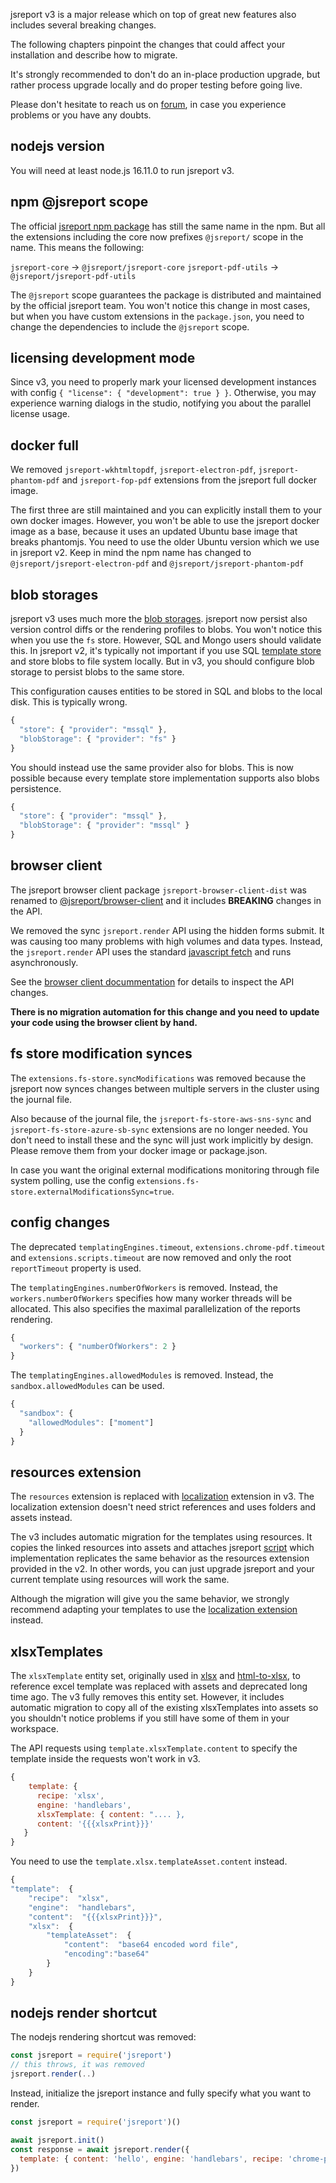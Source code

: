 jsreport v3 is a major release which on top of great new features also includes several breaking changes.

The following chapters pinpoint the changes that could affect your installation and describe how to migrate.

It's strongly recommended to don't do an in-place production upgrade, but rather process upgrade locally and do proper testing before going live.

Please don't hesitate to reach us on [forum](https://forum.jsreport.net), in case you experience problems or you have any doubts.

## nodejs version
You will need at least node.js 16.11.0 to run jsreport v3.

## npm @jsreport scope
The official [jsreport npm package](https://www.npmjs.com/package/jsreport) has still the same name in the npm. But all the extensions including the core now prefixes `@jsreport/` scope in the name. This means the following:

`jsreport-core` -> `@jsreport/jsreport-core`
`jsreport-pdf-utils` -> `@jsreport/jsreport-pdf-utils`

The `@jsreport` scope guarantees the package is distributed and maintained by the official jsreport team.
You won't notice this change in most cases, but when you have custom extensions in the `package.json`, you need to change the dependencies to include the `@jsreport` scope.

## licensing development mode
Since v3, you need to properly mark your licensed development instances with config `{ "license": { "development": true } }`. Otherwise, you may experience warning dialogs in the studio, notifying you about the parallel license usage.

## docker full
We removed `jsreport-wkhtmltopdf`, `jsreport-electron-pdf`, `jsreport-phantom-pdf` and `jsreport-fop-pdf`  extensions from the jsreport full docker image.  

The first three are still maintained and you can explicitly install them to your own docker images. However, you won't be able to use the jsreport docker image as a base, because it uses an updated Ubuntu base image that breaks phantomjs. You need to use the older Ubuntu version which we use in jsreport v2. Keep in mind the npm name has changed to `@jsreport/jsreport-electron-pdf` and `@jsreport/jsreport-phantom-pdf`

## blob storages
jsreport v3 uses much more the [blob storages](/learn/blob-storages).  jsreport now persist also version control diffs or the rendering profiles to blobs. You won't notice this when you use the `fs` store. However, SQL and Mongo users should validate this. In jsreport v2, it's typically not important if you use SQL [template store](/learn/template-stores) and store blobs to file system locally. But in v3, you should configure blob storage to persist blobs to the same store.

This configuration causes entities to be stored in SQL and blobs to the local disk. This is typically wrong.
```js
{
  "store": { "provider": "mssql" },
  "blobStorage": { "provider": "fs" }
}
```

You should instead use the same provider also for blobs. This is now possible because every template store implementation supports also blobs persistence.
```js
{
  "store": { "provider": "mssql" },
  "blobStorage": { "provider": "mssql" }
}
```

## browser client
The jsreport browser client package `jsreport-browser-client-dist` was renamed to [@jsreport/browser-client](https://www.npmjs.com/package/@jsreport/browser-client) and it includes **BREAKING** changes in the API.

We removed the sync `jsreport.render` API using the hidden forms submit. It was causing too many problems with high volumes and data types. Instead, the `jsreport.render` API uses the standard [javascript fetch](https://developer.mozilla.org/en-US/docs/Web/API/Fetch_API/Using_Fetch) and runs asynchronously.

See the [browser client docummentation](/learn/browser-client) for details to inspect the API changes.

**There is no migration automation for this change and you need to update your code using the browser client by hand.**

## fs store modification synces
The `extensions.fs-store.syncModifications` was removed because the jsreport now synces changes between multiple servers in the cluster using the journal file. 

Also because of the journal file, the `jsreport-fs-store-aws-sns-sync` and `jsreport-fs-store-azure-sb-sync` extensions are no longer needed. You don't need to install these and the sync will just work implicitly by design.
Please remove them from your docker image or package.json.

In case you want the original external modifications monitoring through file system polling, use the config 
`extensions.fs-store.externalModificationsSync=true`.

## config changes
The deprecated `templatingEngines.timeout`, `extensions.chrome-pdf.timeout` and `extensions.scripts.timeout` are now removed and only the root `reportTimeout` property is used.

The `templatingEngines.numberOfWorkers` is removed. Instead, the `workers.numberOfWorkers` specifies how many worker threads will be allocated. This also specifies the maximal parallelization of the reports rendering.
```js
{
  "workers": { "numberOfWorkers": 2 } 
}
```

The `templatingEngines.allowedModules` is removed. Instead, the `sandbox.allowedModules` can be used.
```js
{
  "sandbox": {
    "allowedModules": ["moment"]
  }
}
```

## resources extension
The `resources` extension is replaced with [localization](/learn/localization) extension in v3.  The localization extension doesn't need strict references and uses folders and assets instead.

The v3 includes automatic migration for the templates using resources. It copies the linked resources into assets and attaches jsreport [script](/learn/scripts) which implementation replicates the same behavior as the resources extension provided in the v2. In other words, you can just upgrade jsreport and your current template using resources will work the same.

Although the migration will give you the same behavior, we strongly recommend adapting your templates to use the [localization extension](/learn/localization) instead.

## xlsxTemplates
The `xlsxTemplate` entity set, originally used in [xlsx](/learn/xlsx) and [html-to-xlsx](/learn/html-to-xlsx), to reference excel template was replaced with assets and deprecated long time ago. The v3 fully removes this entity set. However, it includes automatic migration to copy all of the existing xlsxTemplates into assets so you shouldn't notice problems if you still have some of them in your workspace.

The API requests using `template.xlsxTemplate.content` to specify the template inside the requests won't work in v3.
```js
{
	template: {
	  recipe: 'xlsx',
	  engine: 'handlebars',
	  xlsxTemplate: { content: ".... },
	  content: '{{{xlsxPrint}}}'
   }
}
```

You need to use the `template.xlsx.templateAsset.content` instead.

```js
{
"template":  {  
	"recipe":  "xlsx",  
	"engine":  "handlebars",  
	"content":  "{{{xlsxPrint}}}",  
	"xlsx":  {  
		"templateAsset":  {  
			"content":  "base64 encoded word file",  
			"encoding":"base64" 
		}  
	}  
}
```

## nodejs render shortcut
The nodejs rendering shortcut was removed:
```js
const jsreport = require('jsreport')
// this throws, it was removed
jsreport.render(..)
```

Instead, initialize the jsreport instance and fully specify what you want to render.

```js
const jsreport = require('jsreport')()

await jsreport.init()
const response = await jsreport.render({
  template: { content: 'hello', engine: 'handlebars', recipe: 'chrome-pdf' }
})
```


